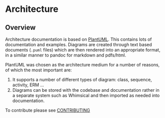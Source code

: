 # Architecture

## Overview

Architecture documentation is based on [PlantUML](https://plantuml.com/). This contains lots of documentation and examples. Diagrams are created through text based documents (`.puml` files) which are then rendered into an appropriate format, in a similar manner to pandoc for markdown and pdfs/html.

PlantUML was chosen as the architecture medium for a number of reasons, of which the most important are:

1. It supports a number of different types of diagram: class, sequence, activity, ERM ...
2. Diagrams can be stored with the codebase and documentation rather in a separate system such as Whimsical and then imported as needed into documentation.

To contribute please see [CONTRIBUTING](CONTRIBUTING.md)